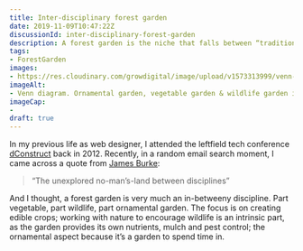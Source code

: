 ```yaml
---
title: Inter-disciplinary forest garden
date: 2019-11-09T10:47:22Z
discussionId: inter-disciplinary-forest-garden
description: A forest garden is the niche that falls between “traditional” gardening discipliness
tags: 
- ForestGarden
images: 
- https://res.cloudinary.com/growdigital/image/upload/v1573313999/venn-intersectional.png
imageAlt:
- Venn diagram. Ornamental garden, vegetable garden & wildlife garden in circles, forest garden in intersection.
imageCap:
- 
draft: true
---
```


In my previous life as web designer, I attended the leftfield tech conference [dConstruct](http://2012.dconstruct.org) back in 2012. Recently, in a random email search moment, I came across a quote from [James Burke](https://en.wikipedia.org/wiki/James_Burke_%28science_historian%29):

> “The unexplored no-man’s-land between disciplines”

And I thought, a forest garden is very much an in-betweeny discipline. Part vegetable, part wildlife, part ornamental garden. The focus is on creating edible crops; working with nature to encourage wildlife is an intrinsic part, as the garden provides its own nutrients, mulch and pest control; the ornamental aspect because it’s a garden to spend time in.

